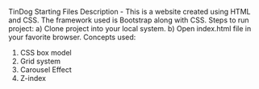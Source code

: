 TinDog Starting Files
Description - This is a website created using HTML and CSS. The framework used is Bootstrap along with CSS.
Steps to run project:
a) Clone project into your local system.
b) Open index.html file in your favorite browser.
Concepts used:
1. CSS box model
2. Grid system
3. Carousel Effect
4. Z-index
